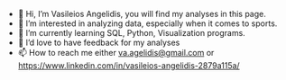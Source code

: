 - 👋 Hi, I’m Vasileios Angelidis, you will find my analyses in this page.
- 👀 I’m interested in analyzing data, especially when it comes to sports.
- 🌱 I’m currently learning SQL, Python, Visualization programs.
- 💞️ I’d love to have feedback for my analyses
- 📫 How to reach me either va.agelidis@gmail.com or https://www.linkedin.com/in/vasileios-angelidis-2879a115a/

<!---
vagge86/vagge86 is a ✨ special ✨ repository because its `README.md` (this file) appears on your GitHub profile.
You can click the Preview link to take a look at your changes.
--->
